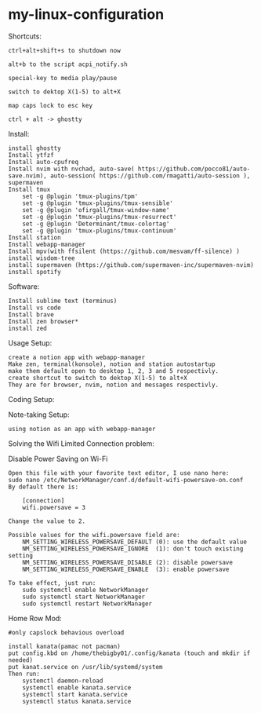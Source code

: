 # my-linux-configuration

Shortcuts:

    ctrl+alt+shift+s to shutdown now

    alt+b to the script acpi_notify.sh

    special-key to media play/pause

    switch to dektop X(1-5) to alt+X

    map caps lock to esc key

    ctrl + alt -> ghostty
Install:
    
    install ghostty
    Install ytfzf
    Install auto-cpufreq
    Install nvim with nvchad, auto-save( https://github.com/pocco81/auto-save.nvim), auto-session( https://github.com/rmagatti/auto-session ), supermaven
    Install tmux
        set -g @plugin 'tmux-plugins/tpm'
        set -g @plugin 'tmux-plugins/tmux-sensible'
        set -g @plugin 'ofirgall/tmux-window-name'
        set -g @plugin 'tmux-plugins/tmux-resurrect'
        set -g @plugin 'Determinant/tmux-colortag'
        set -g @plugin 'tmux-plugins/tmux-continuum'
    Install station
    Install webapp-manager
    Install mpv(with ffsilent (https://github.com/mesvam/ff-silence) )
    install wisdom-tree
    install supermaven (https://github.com/supermaven-inc/supermaven-nvim)
    install spotify

Software:

    Install sublime text (terminus)
    Install vs code
    Install brave
    Install zen browser*
    install zed

Usage Setup:

    create a notion app with webapp-manager
    Make zen, terminal(konsole), notion and station autostartup
    make them default open to desktop 1, 2, 3 and 5 respectivly. 
    create shortcut to switch to dektop X(1-5) to alt+X
    They are for browser, nvim, notion and messages respectivly.

Coding Setup:

Note-taking Setup:

    using notion as an app with webapp-manager

Solving the Wifi Limited Connection problem:
    
Disable Power Saving on Wi-Fi

    Open this file with your favorite text editor, I use nano here:
    sudo nano /etc/NetworkManager/conf.d/default-wifi-powersave-on.conf
    By default there is:
    
        [connection]
        wifi.powersave = 3
    
    Change the value to 2.

    Possible values for the wifi.powersave field are:
        NM_SETTING_WIRELESS_POWERSAVE_DEFAULT (0): use the default value
        NM_SETTING_WIRELESS_POWERSAVE_IGNORE  (1): don't touch existing setting
        NM_SETTING_WIRELESS_POWERSAVE_DISABLE (2): disable powersave
        NM_SETTING_WIRELESS_POWERSAVE_ENABLE  (3): enable powersave

    To take effect, just run:
        sudo systemctl enable NetworkManager
        sudo systemctl start NetworkManager
        sudo systemctl restart NetworkManager
Home Row Mod:
    
    #only capslock behavious overload

    install kanata(pamac not pacman)
    put config.kbd on /home/thebigby01/.config/kanata (touch and mkdir if needed)
    put kanat.service on /usr/lib/systemd/system
    Then run:
        systemctl daemon-reload
        systemctl enable kanata.service
        systemctl start kanata.service
        systemctl status kanata.service
        
